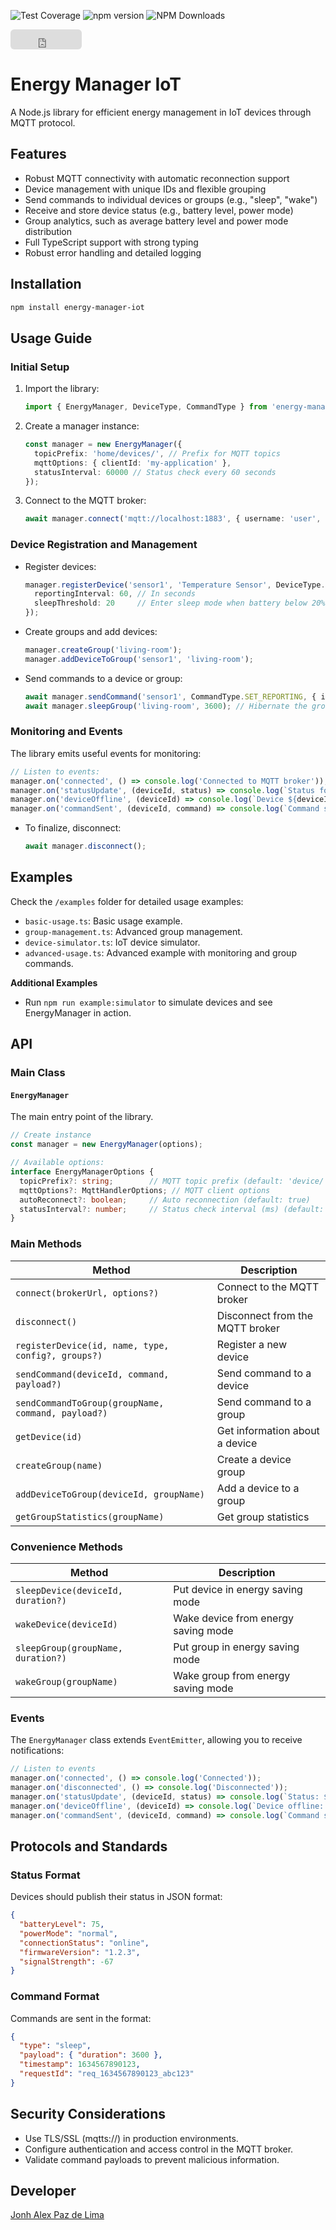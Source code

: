 <!-- Badges -->
![Test Coverage](https://img.shields.io/badge/coverage-85.15%25-brightgreen)
![npm version](https://img.shields.io/npm/v/energy-manager-iot)
![NPM Downloads](https://img.shields.io/npm/dw/energy-manager-iot)

<iframe src="https://github.com/sponsors/Jonhvmp/button" title="Sponsor Jonhvmp" height="32" width="114" style="border: 0; border-radius: 6px;"></iframe>

# Energy Manager IoT

A Node.js library for efficient energy management in IoT devices through MQTT protocol.

## Features

- Robust MQTT connectivity with automatic reconnection support
- Device management with unique IDs and flexible grouping
- Send commands to individual devices or groups (e.g., "sleep", "wake")
- Receive and store device status (e.g., battery level, power mode)
- Group analytics, such as average battery level and power mode distribution
- Full TypeScript support with strong typing
- Robust error handling and detailed logging

## Installation

```bash
npm install energy-manager-iot
```

## Usage Guide

### Initial Setup
1. Import the library:
   ```typescript
   import { EnergyManager, DeviceType, CommandType } from 'energy-manager-iot';
   ```
2. Create a manager instance:
   ```typescript
   const manager = new EnergyManager({
     topicPrefix: 'home/devices/', // Prefix for MQTT topics
     mqttOptions: { clientId: 'my-application' },
     statusInterval: 60000 // Status check every 60 seconds
   });
   ```
3. Connect to the MQTT broker:
   ```typescript
   await manager.connect('mqtt://localhost:1883', { username: 'user', password: 'password' });
   ```

### Device Registration and Management
- Register devices:
   ```typescript
   manager.registerDevice('sensor1', 'Temperature Sensor', DeviceType.SENSOR, {
     reportingInterval: 60, // In seconds
     sleepThreshold: 20     // Enter sleep mode when battery below 20%
   });
   ```
- Create groups and add devices:
   ```typescript
   manager.createGroup('living-room');
   manager.addDeviceToGroup('sensor1', 'living-room');
   ```
- Send commands to a device or group:
   ```typescript
   await manager.sendCommand('sensor1', CommandType.SET_REPORTING, { interval: 300 });
   await manager.sleepGroup('living-room', 3600); // Hibernate the group for 1 hour
   ```

### Monitoring and Events
The library emits useful events for monitoring:
   ```typescript
   // Listen to events:
   manager.on('connected', () => console.log('Connected to MQTT broker'));
   manager.on('statusUpdate', (deviceId, status) => console.log(`Status for ${deviceId}:`, status));
   manager.on('deviceOffline', (deviceId) => console.log(`Device ${deviceId} went offline`));
   manager.on('commandSent', (deviceId, command) => console.log(`Command sent to ${deviceId}:`, command));
   ```
- To finalize, disconnect:
   ```typescript
   await manager.disconnect();
   ```

## Examples

Check the `/examples` folder for detailed usage examples:
- `basic-usage.ts`: Basic usage example.
- `group-management.ts`: Advanced group management.
- `device-simulator.ts`: IoT device simulator.
- `advanced-usage.ts`: Advanced example with monitoring and group commands.

**Additional Examples**
- Run `npm run example:simulator` to simulate devices and see EnergyManager in action.

## API

### Main Class

#### `EnergyManager`

The main entry point of the library.

```typescript
// Create instance
const manager = new EnergyManager(options);

// Available options:
interface EnergyManagerOptions {
  topicPrefix?: string;        // MQTT topic prefix (default: 'device/')
  mqttOptions?: MqttHandlerOptions; // MQTT client options
  autoReconnect?: boolean;     // Auto reconnection (default: true)
  statusInterval?: number;     // Status check interval (ms) (default: 60000)
}
```

### Main Methods

| Method | Description |
|--------|-------------|
| `connect(brokerUrl, options?)` | Connect to the MQTT broker |
| `disconnect()` | Disconnect from the MQTT broker |
| `registerDevice(id, name, type, config?, groups?)` | Register a new device |
| `sendCommand(deviceId, command, payload?)` | Send command to a device |
| `sendCommandToGroup(groupName, command, payload?)` | Send command to a group |
| `getDevice(id)` | Get information about a device |
| `createGroup(name)` | Create a device group |
| `addDeviceToGroup(deviceId, groupName)` | Add a device to a group |
| `getGroupStatistics(groupName)` | Get group statistics |

### Convenience Methods

| Method | Description |
|--------|-------------|
| `sleepDevice(deviceId, duration?)` | Put device in energy saving mode |
| `wakeDevice(deviceId)` | Wake device from energy saving mode |
| `sleepGroup(groupName, duration?)` | Put group in energy saving mode |
| `wakeGroup(groupName)` | Wake group from energy saving mode |

### Events

The `EnergyManager` class extends `EventEmitter`, allowing you to receive notifications:

```typescript
// Listen to events
manager.on('connected', () => console.log('Connected'));
manager.on('disconnected', () => console.log('Disconnected'));
manager.on('statusUpdate', (deviceId, status) => console.log(`Status: ${deviceId}`, status));
manager.on('deviceOffline', (deviceId) => console.log(`Device offline: ${deviceId}`));
manager.on('commandSent', (deviceId, command) => console.log(`Command sent: ${deviceId}`, command));
```

## Protocols and Standards

### Status Format

Devices should publish their status in JSON format:

```json
{
  "batteryLevel": 75,
  "powerMode": "normal",
  "connectionStatus": "online",
  "firmwareVersion": "1.2.3",
  "signalStrength": -67
}
```

### Command Format

Commands are sent in the format:

```json
{
  "type": "sleep",
  "payload": { "duration": 3600 },
  "timestamp": 1634567890123,
  "requestId": "req_1634567890123_abc123"
}
```

## Security Considerations

- Use TLS/SSL (mqtts://) in production environments.
- Configure authentication and access control in the MQTT broker.
- Validate command payloads to prevent malicious information.

## Developer

[Jonh Alex Paz de Lima](https://www.linkedin.com/in/jonhvmp)
